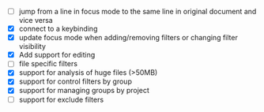 - [ ] jump from a line in focus mode to the same line in original document and vice versa
- [X] connect to a keybinding
- [X] update focus mode when adding/removing filters or changing filter visibility
- [X] Add support for editing
- [ ] file specific filters
- [X] support for analysis of huge files (>50MB)
- [X] support for control filters by group
- [X] support for managing groups by project
- [ ] support for exclude filters